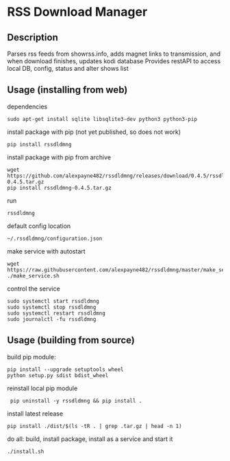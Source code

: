 # RSS Download Manager


## Description

Parses rss feeds from showrss.info, adds magnet links to transmission, and when download finishes, updates kodi database
Provides restAPI to access local DB, config, status and alter shows list


## Usage (installing from web)

dependencies
```
sudo apt-get install sqlite libsqlite3-dev python3 python3-pip
```

install package with pip (not yet published, so does not work)
```
pip install rssdldmng
```

install package with pip from archive
```
wget https://github.com/alexpayne482/rssdldmng/releases/download/0.4.5/rssdldmng-0.4.5.tar.gz
pip install rssdldmng-0.4.5.tar.gz
```

run
```
rssdldmng
```

default config location
```
~/.rssdldmng/configuration.json
```

make service with autostart
```
wget https://raw.githubusercontent.com/alexpayne482/rssdldmng/master/make_service.sh
./make_service.sh
```

control the service
```
sudo systemctl start rssdldmng
sudo systemctl stop rssdldmng
sudo systemctl restart rssdldmng
sudo journalctl -fu rssdldmng
```


## Usage (building from source)

build pip module:
```
pip install --upgrade setuptools wheel
python setup.py sdist bdist_wheel
```

reinstall local pip module
```
 pip uninstall -y rssdldmng && pip install .
```

install latest release
```
pip install ./dist/$(ls -tR . | grep .tar.gz | head -n 1)
```

do all: build, install package, install as a service and start it
```
./install.sh
```
